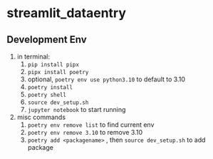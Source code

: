 # streamlit_dataentry

## Development Env
1. in terminal:
    1. `pip install pipx`
    1. `pipx install poetry`
    1. optional, `poetry env use python3.10` to default to 3.10
    1. `poetry install`
    1. `poetry shell`
    1. `source dev_setup.sh`
    1. `jupyter notebook` to start running
1. misc commands
    1. `poetry env remove list` to find current env
    1. `poetry env remove 3.10` to remove 3.10
    1. `poetry add <packagename>` , then `source dev_setup.sh` to add package
